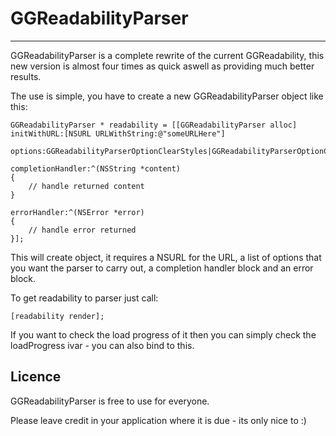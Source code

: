 # GGReadabilityParser
-------------------------------
GGReadabilityParser is a complete rewrite of the current GGReadability, this new version is
almost four times as quick aswell as providing much better results.

The use is simple, you have to create a new GGReadabilityParser object like this:
	
	GGReadabilityParser * readability = [[GGReadabilityParser alloc] initWithURL:[NSURL URLWithString:@"someURLHere"]
                                                  						 options:GGReadabilityParserOptionClearStyles|GGReadabilityParserOptionClearLinkLists|GGReadabilityParserOptionFixLinks|GGReadabilityParserOptionFixImages|GGReadabilityParserOptionRemoveHeader|GGReadabilityParserOptionRemoveIFrames
                                       						   completionHandler:^(NSString *content)
    {
    	// handle returned content
    }
                                              						errorHandler:^(NSError *error) 
    {
    	// handle error returned
    }];
    
This will create object, it requires a NSURL for the URL, a list of options that you want the parser to carry out, a completion handler block and an error block.

To get readability to parser just call:

	[readability render];
	
If you want to check the load progress of it then you can simply check the loadProgress ivar - you can also bind to this.

## Licence
GGReadabilityParser is free to use for everyone.

Please leave credit in your application where it is due - its only nice to :)

